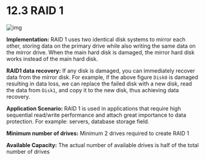 # 12.3 RAID 1

![img](https://pic4.zhimg.com/80/v2-ce32cc051e177ba0b56609147e210fb1_720w.jpg)

**Implementation:** RAID 1 uses two identical disk systems to mirror each other, storing data on the primary drive while also writing the same data on the mirror drive. When the main hard disk is damaged, the mirror hard disk works instead of the main hard disk.

**RAID1 data recovery:** If any disk is damaged, you can immediately recover data from the mirror disk. For example, if the above figure `Disk0` is damaged resulting in data loss, we can replace the failed disk with a new disk, read the data from `Disk1`, and copy it to the new disk, thus achieving data recovery.

**Application Scenario:** RAID 1 is used in applications that require high sequential read/write performance and attach great importance to data protection. For example: servers, database storage field.

**Minimum number of drives:** Minimum 2 drives required to create RAID 1

**Available Capacity:** The actual number of available drives is half of the total number of drives


